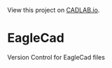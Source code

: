 View this project on [CADLAB.io](https://cadlab.io/project/1317). 

# EagleCad
Version Control for EagleCad files
